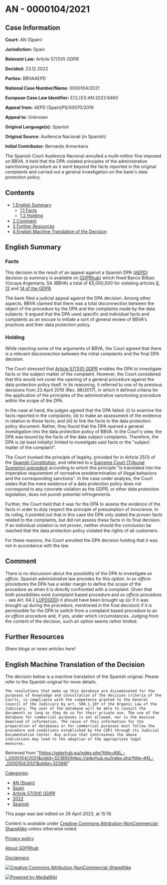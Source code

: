 # AN - 0000104/2021

## Case Information

**Court:** AN (Spain)

**Jurisdiction:** Spain

**Relevant Law:** Article 57(1)(f) GDPR

**Decided:** 23.12.2022

**Parties:** BBVAAEPD

**National Case Number/Name:** 0000104/2021

**European Case Law Identifier:** ECLI:ES:AN:2022:6460

**Appeal from:** AEPD (Spain)PS/00070/2019

**Appeal to:** Unknown

**Original Language(s):** Spanish

**Original Source:** Audiencia Nacional (in Spanish)

**Initial Contributor:** Bernardo Armentano

The Spanish Court Audiencia Nacional annulled a multi-million fine imposed on BBVA. It held that the DPA violated principles of the administrative sanctioning procedure as it went beyond the facts reported in the original complaints and carried out a general investigation on the bank's data protection policy.

## Contents

*   [1 English Summary](#English_Summary)
    *   [1.1 Facts](#Facts)
    *   [1.2 Holding](#Holding)
*   [2 Comment](#Comment)
*   [3 Further Resources](#Further_Resources)
*   [4 English Machine Translation of the Decision](#English_Machine_Translation_of_the_Decision)

## English Summary

### Facts

This decision is the result of an appeal against a Spanish DPA ([AEPD](/index.php?title=AEPD_\(Spain\) "AEPD (Spain)")) decision (a summary is available on [GDPRhub](/index.php?title=AEPD_-_PS/00070/2019 "AEPD - PS/00070/2019")) which fined Banco Bilbao Vizcaya Argentaria, SA (BBVA) a total of €5,000,000 for violating articles [6](/index.php?title=Article_6_GDPR "Article 6 GDPR"), [13](/index.php?title=Article_13_GDPR "Article 13 GDPR") and [14 of the GDPR](/index.php?title=Article_14_GDPR "Article 14 GDPR").

The bank filed a judicial appeal against the DPA decision. Among other aspects, BBVA claimed that there was a total disconnection between the object of the procedure by the DPA and the complaints made by the data subjects. It argued that the DPA used specific and individual facts and complaints as an excuse to initiate a sort of general review of BBVA's practices and their data protection policy.

### Holding

While rejecting some of the arguments of BBVA, the Court agreed that there is a relevant disconnection between the initial complaints and the final DPA decision.

The Court stressed that [Article 57(1)(f) GDPR](/index.php?title=Article_57_GDPR#1f "Article 57 GDPR") enables the DPA to investigate facts or the subject matter of the complaint. However, the Court considered that this would not cover the opening of a general procedure against the data protection policy itself. In its reasoning, it referred to one of its previous decisions from 23 April 2019 (Rec. 88/2017), in which it defined criteria for the application of the principles of the administrative sanctioning procedure within the scope of the DPA.

In the case at hand, the judges agreed that the DPA failed: (i) to examine the facts reported in the complaints; (ii) to make an assessment of the evidence in relation to those facts; and (iii) to link the facts to the data protection policy document. Rather, they found that the DPA opened a general investigation into the data protection policy of BBVA. In the Court's view, the DPA was bound by the facts of the data subject complaints. Therefore, the DPA is (at least initially) limited to investigate said facts or the "subject matter of the complaint".

The Court invoked the principle of legality, provided for in Article 25(1) of the [Spanish Constitution](https://www.boe.es/buscar/pdf/1978/BOE-A-1978-31229-consolidado.pdf), and referred to a [Supreme Court (Tribunal Supremo) precedent](https://www.poderjudicial.es/search/AN/openDocument/e67b457a281d75be/20091008) according to which this principle "is translated into the imperative requirement of normative predetermination of illegal behaviors and the corresponding sanctions". In the case under analysis, the Court states that the mere existence of a data protection policy does not correspond to any concrete violation as the GDPR, or other data protection legislation, does not punish potential infringements.

Further, the Court held that it was for the DPA to assess the evidence of the facts in order to duly respect the principle of presumption of innocence. In its ruling, it pointed out that in this case the DPA only stated the proven facts related to the complaints, but did not assess these facts in its final decision. If an individual violation is not proven, neither should the conclusion be reached that the data protection policy violated the rights of all customers.

For these reasons, the Court annulled the DPA decision holding that it was not in accordance with the law.

## Comment

There is no discussion about the possibility of the DPA to investigate _ex officio_. Spanish administrative law provides for this option. In _ex officio_ procedures the DPA has a wider margin to define the scope of the procedure as when it is directly confronted with a complaint. Given that both possibilities exist (complaint based procedure and _ex officio_ procedure - see Art. 64.2 [LOPDGDD](https://boe.es/buscar/act.php?id=BOE-A-2018-16673&p=20230221&tn=1#a6-6)) it should have been brought up (or if it was brought up during the procedure, mentioned in the final decision) if it is permissible for the DPA to switch from a complaint based procedure to an _ex officio_ procedure and, if yes, under which circumstances. Judging from the content of the decision, such an option seems rather limited.

## Further Resources

_Share blogs or news articles here!_

## English Machine Translation of the Decision

The decision below is a machine translation of the Spanish original. Please refer to the Spanish original for more details.

```
The resolutions that make up this database are disseminated for the purposes of knowledge and consultation of the decision criteria of the Courts, in compliance with the competence granted to the General Council of the Judiciary by art. 560.1.10º of the Organic Law of the Judiciary. The user of the database will be able to consult the documents as long as they do so for their private use. The use of the database for commercial purposes is not allowed, nor is the massive download of information. The reuse of this information for the preparation of databases or for commercial purposes must follow the procedure and conditions established by the CGPJ through its Judicial Documentation Center. Any action that contravenes the above indications may lead to the adoption of the appropriate legal measures.

```

Retrieved from "[https://gdprhub.eu/index.php?title=AN\_-\_0000104/2021&oldid=32369](https://gdprhub.eu/index.php?title=AN_-_0000104/2021&oldid=32369)"

[Categories](/index.php?title=Special:Categories "Special:Categories"):

*   [AN (Spain)](/index.php?title=Category:AN_\(Spain\) "Category:AN (Spain)")
*   [Spain](/index.php?title=Category:Spain "Category:Spain")
*   [Article 57(1)(f) GDPR](/index.php?title=Category:Article_57\(1\)\(f\)_GDPR "Category:Article 57(1)(f) GDPR")
*   [2022](/index.php?title=Category:2022 "Category:2022")
*   [Spanish](/index.php?title=Category:Spanish "Category:Spanish")

This page was last edited on 26 April 2023, at 15:19.

Content is available under [Creative Commons Attribution-NonCommercial-ShareAlike](https://creativecommons.org/licenses/by-nc-sa/4.0/) unless otherwise noted.

[Privacy policy](/index.php?title=GDPRhub:Privacy_policy)

[About GDPRhub](/index.php?title=GDPRhub:About)

[Disclaimers](/index.php?title=GDPRhub:General_disclaimer)

[![Creative Commons Attribution-NonCommercial-ShareAlike](/resources/assets/licenses/cc-by-nc-sa.png)](https://creativecommons.org/licenses/by-nc-sa/4.0/)

[![Powered by MediaWiki](/resources/assets/poweredby_mediawiki_88x31.png)](https://www.mediawiki.org/)